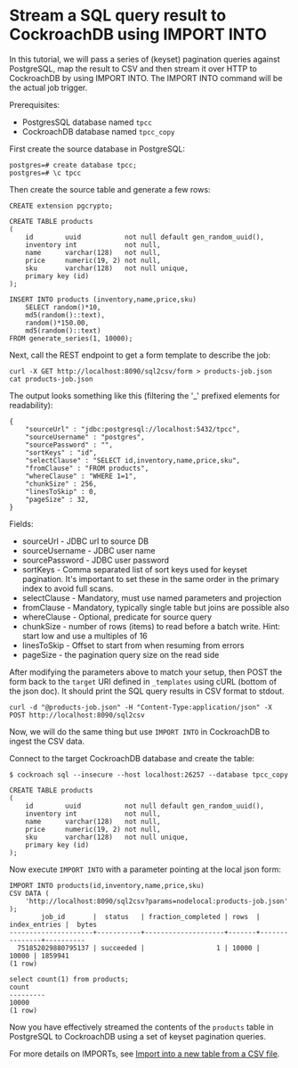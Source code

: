 # Stream a SQL query result to CockroachDB using IMPORT INTO

In this tutorial, we will pass a series of (keyset) pagination queries against PostgreSQL, 
map the result to CSV and then stream it over HTTP to CockroachDB by using IMPORT INTO. 
The IMPORT INTO command will be the actual job trigger.

Prerequisites:
 
- PostgresSQL database named `tpcc`
- CockroachDB database named `tpcc_copy`  

First create the source database in PostgreSQL:
                                 
    postgres=# create database tpcc;  
    postgres=# \c tpcc  

Then create the source table and generate a few rows:

    CREATE extension pgcrypto;

    CREATE TABLE products
    (
        id        uuid           not null default gen_random_uuid(),
        inventory int            not null,
        name      varchar(128)   not null,
        price     numeric(19, 2) not null,
        sku       varchar(128)   not null unique,
        primary key (id)
    );

    INSERT INTO products (inventory,name,price,sku)
        SELECT random()*10,
        md5(random()::text),
        random()*150.00,
        md5(random()::text)
    FROM generate_series(1, 10000);

Next, call the REST endpoint to get a form template to describe the job:

    curl -X GET http://localhost:8090/sql2csv/form > products-job.json
    cat products-job.json                                                                        
                                                                    
The output looks something like this (filtering the '_' prefixed elements for readability):

    {
        "sourceUrl" : "jdbc:postgresql://localhost:5432/tpcc",
        "sourceUsername" : "postgres",
        "sourcePassword" : "",
        "sortKeys" : "id",
        "selectClause" : "SELECT id,inventory,name,price,sku",
        "fromClause" : "FROM products",
        "whereClause" : "WHERE 1=1",
        "chunkSize" : 256,
        "linesToSkip" : 0,
        "pageSize" : 32,
    }

Fields:

- sourceUrl - JDBC url to source DB 
- sourceUsername - JDBC user name 
- sourcePassword - JDBC user password 
- sortKeys - Comma separated list of sort keys used for keyset pagination. 
It's important to set these in the same order in the primary index to avoid full scans.
- selectClause - Mandatory, must use named parameters and projection
- fromClause - Mandatory, typically single table but joins are possible also
- whereClause - Optional, predicate for source query
- chunkSize - number of rows (items) to read before a batch write. 
Hint: start low and use a multiples of 16 
- linesToSkip - Offset to start from when resuming from errors
- pageSize - the pagination query size on the read side

After modifying the parameters above to match your setup, then POST the form back to the `target` 
URI defined in `_templates` using cURL (bottom of the json doc). It should print the SQL query 
results in CSV format to stdout.

    curl -d "@products-job.json" -H "Content-Type:application/json" -X POST http://localhost:8090/sql2csv

Now, we will do the same thing but use `IMPORT INTO` in CockroachDB to ingest the CSV data. 

Connect to the target CockroachDB database and create the table:

    $ cockroach sql --insecure --host localhost:26257 --database tpcc_copy

    CREATE TABLE products
    (
        id        uuid           not null default gen_random_uuid(),
        inventory int            not null,
        name      varchar(128)   not null,
        price     numeric(19, 2) not null,
        sku       varchar(128)   not null unique,
        primary key (id)
    );

Now execute `IMPORT INTO` with a parameter pointing at the local json form:

    IMPORT INTO products(id,inventory,name,price,sku)
    CSV DATA (
        'http://localhost:8090/sql2csv?params=nodelocal:products-job.json'
    );
            job_id       |  status   | fraction_completed | rows  | index_entries |  bytes
    ---------------------+-----------+--------------------+-------+---------------+----------
      751852029880795137 | succeeded |                  1 | 10000 |         10000 | 1859941
    (1 row)                                                                                

    select count(1) from products;
    count
    ---------
    10000
    (1 row)

Now you have effectively streamed the contents of the `products` table in PostgreSQL to 
CockroachDB using a set of keyset pagination queries.

For more details on IMPORTs, see [Import into a new table from a CSV file](https://www.cockroachlabs.com/docs/v21.2/import-into#import-into-a-new-table-from-a-csv-file).
                  

